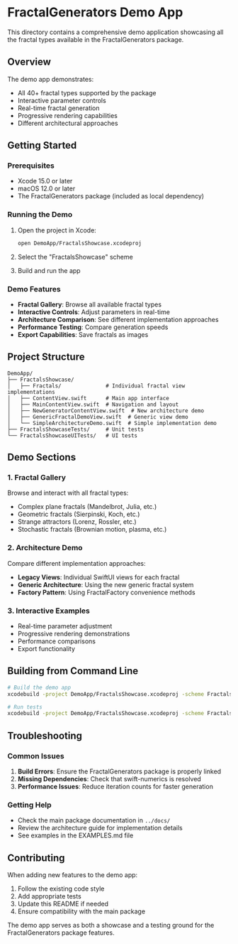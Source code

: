 # FractalGenerators Demo App

This directory contains a comprehensive demo application showcasing all the fractal types available in the FractalGenerators package.

## Overview

The demo app demonstrates:
- All 40+ fractal types supported by the package
- Interactive parameter controls
- Real-time fractal generation
- Progressive rendering capabilities
- Different architectural approaches

## Getting Started

### Prerequisites

- Xcode 15.0 or later
- macOS 12.0 or later
- The FractalGenerators package (included as local dependency)

### Running the Demo

1. Open the project in Xcode:
   ```bash
   open DemoApp/FractalsShowcase.xcodeproj
   ```

2. Select the "FractalsShowcase" scheme

3. Build and run the app

### Demo Features

- **Fractal Gallery**: Browse all available fractal types
- **Interactive Controls**: Adjust parameters in real-time
- **Architecture Comparison**: See different implementation approaches
- **Performance Testing**: Compare generation speeds
- **Export Capabilities**: Save fractals as images

## Project Structure

```
DemoApp/
├── FractalsShowcase/
│   ├── Fractals/              # Individual fractal view implementations
│   ├── ContentView.swift      # Main app interface
│   ├── MainContentView.swift  # Navigation and layout
│   ├── NewGeneratorContentView.swift  # New architecture demo
│   ├── GenericFractalDemoView.swift  # Generic view demo
│   └── SimpleArchitectureDemo.swift  # Simple implementation demo
├── FractalsShowcaseTests/     # Unit tests
└── FractalsShowcaseUITests/   # UI tests
```

## Demo Sections

### 1. Fractal Gallery
Browse and interact with all fractal types:
- Complex plane fractals (Mandelbrot, Julia, etc.)
- Geometric fractals (Sierpinski, Koch, etc.)
- Strange attractors (Lorenz, Rossler, etc.)
- Stochastic fractals (Brownian motion, plasma, etc.)

### 2. Architecture Demo
Compare different implementation approaches:
- **Legacy Views**: Individual SwiftUI views for each fractal
- **Generic Architecture**: Using the new generic fractal system
- **Factory Pattern**: Using FractalFactory convenience methods

### 3. Interactive Examples
- Real-time parameter adjustment
- Progressive rendering demonstrations
- Performance comparisons
- Export functionality

## Building from Command Line

```bash
# Build the demo app
xcodebuild -project DemoApp/FractalsShowcase.xcodeproj -scheme FractalsShowcase build

# Run tests
xcodebuild -project DemoApp/FractalsShowcase.xcodeproj -scheme FractalsShowcase test
```

## Troubleshooting

### Common Issues

1. **Build Errors**: Ensure the FractalGenerators package is properly linked
2. **Missing Dependencies**: Check that swift-numerics is resolved
3. **Performance Issues**: Reduce iteration counts for faster generation

### Getting Help

- Check the main package documentation in `../docs/`
- Review the architecture guide for implementation details
- See examples in the EXAMPLES.md file

## Contributing

When adding new features to the demo app:

1. Follow the existing code style
2. Add appropriate tests
3. Update this README if needed
4. Ensure compatibility with the main package

The demo app serves as both a showcase and a testing ground for the FractalGenerators package features. 